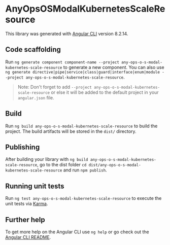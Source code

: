 # AnyOpsOSModalKubernetesScaleResource

This library was generated with [Angular CLI](https://github.com/angular/angular-cli) version 8.2.14.

## Code scaffolding

Run `ng generate component component-name --project any-ops-o-s-modal-kubernetes-scale-resource` to generate a new component. You can also use `ng generate directive|pipe|service|class|guard|interface|enum|module --project any-ops-o-s-modal-kubernetes-scale-resource`.
> Note: Don't forget to add `--project any-ops-o-s-modal-kubernetes-scale-resource` or else it will be added to the default project in your `angular.json` file. 

## Build

Run `ng build any-ops-o-s-modal-kubernetes-scale-resource` to build the project. The build artifacts will be stored in the `dist/` directory.

## Publishing

After building your library with `ng build any-ops-o-s-modal-kubernetes-scale-resource`, go to the dist folder `cd dist/any-ops-o-s-modal-kubernetes-scale-resource` and run `npm publish`.

## Running unit tests

Run `ng test any-ops-o-s-modal-kubernetes-scale-resource` to execute the unit tests via [Karma](https://karma-runner.github.io).

## Further help

To get more help on the Angular CLI use `ng help` or go check out the [Angular CLI README](https://github.com/angular/angular-cli/blob/master/README.md).
